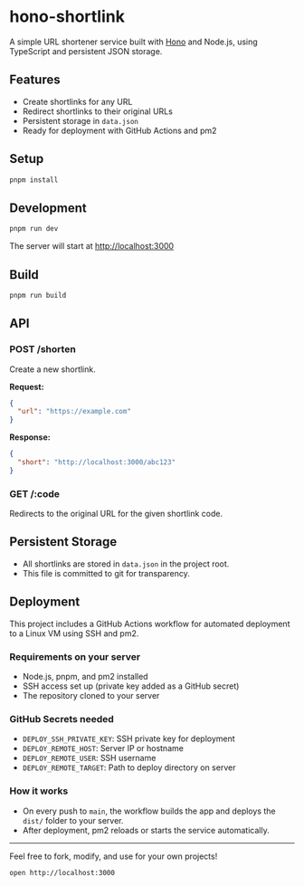 # hono-shortlink

A simple URL shortener service built with [Hono](https://hono.dev/) and Node.js, using TypeScript and persistent JSON storage.

## Features
- Create shortlinks for any URL
- Redirect shortlinks to their original URLs
- Persistent storage in `data.json`
- Ready for deployment with GitHub Actions and pm2

## Setup

```bash
pnpm install
```

## Development

```bash
pnpm run dev
```

The server will start at [http://localhost:3000](http://localhost:3000)

## Build

```bash
pnpm run build
```

## API

### POST /shorten
Create a new shortlink.

**Request:**
```json
{
  "url": "https://example.com"
}
```

**Response:**
```json
{
  "short": "http://localhost:3000/abc123"
}
```

### GET /:code
Redirects to the original URL for the given shortlink code.

## Persistent Storage
- All shortlinks are stored in `data.json` in the project root.
- This file is committed to git for transparency.

## Deployment

This project includes a GitHub Actions workflow for automated deployment to a Linux VM using SSH and pm2.

### Requirements on your server
- Node.js, pnpm, and pm2 installed
- SSH access set up (private key added as a GitHub secret)
- The repository cloned to your server

### GitHub Secrets needed
- `DEPLOY_SSH_PRIVATE_KEY`: SSH private key for deployment
- `DEPLOY_REMOTE_HOST`: Server IP or hostname
- `DEPLOY_REMOTE_USER`: SSH username
- `DEPLOY_REMOTE_TARGET`: Path to deploy directory on server

### How it works
- On every push to `main`, the workflow builds the app and deploys the `dist/` folder to your server.
- After deployment, pm2 reloads or starts the service automatically.

---

Feel free to fork, modify, and use for your own projects!

```
open http://localhost:3000
```
